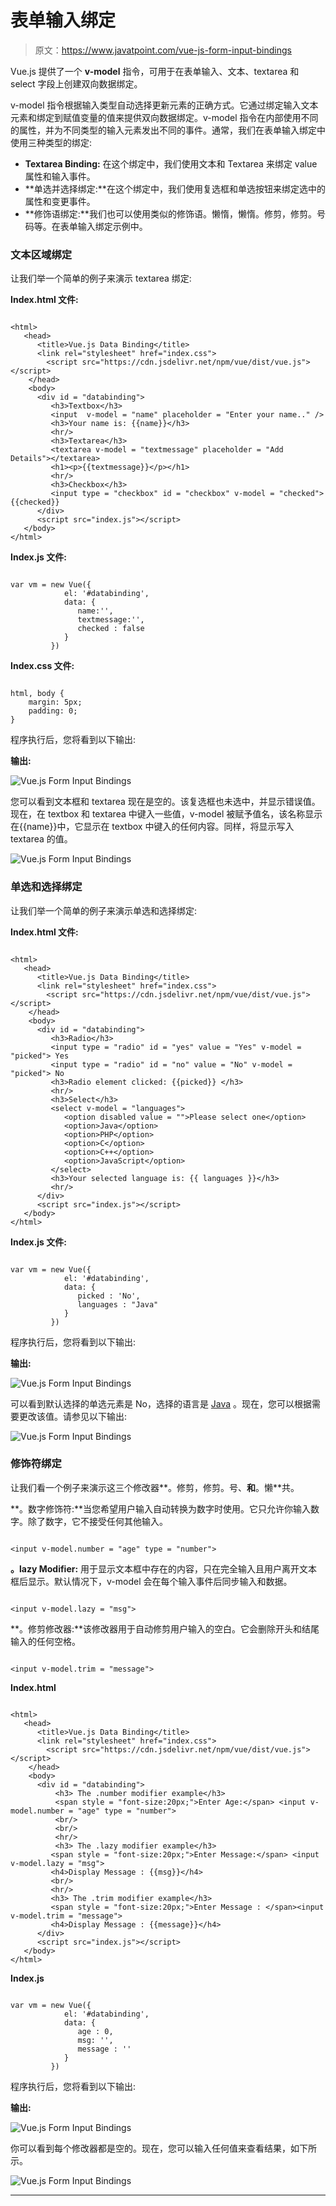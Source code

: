 # 表单输入绑定

> 原文：<https://www.javatpoint.com/vue-js-form-input-bindings>

Vue.js 提供了一个 **v-model** 指令，可用于在表单输入、文本、textarea 和 select 字段上创建双向数据绑定。

v-model 指令根据输入类型自动选择更新元素的正确方式。它通过绑定输入文本元素和绑定到赋值变量的值来提供双向数据绑定。v-model 指令在内部使用不同的属性，并为不同类型的输入元素发出不同的事件。通常，我们在表单输入绑定中使用三种类型的绑定:

*   **Textarea Binding:** 在这个绑定中，我们使用文本和 Textarea 来绑定 value 属性和输入事件。
*   **单选并选择绑定:**在这个绑定中，我们使用复选框和单选按钮来绑定选中的属性和变更事件。
*   **修饰语绑定:**我们也可以使用类似的修饰语。懒惰，懒惰。修剪，修剪。号码等。在表单输入绑定示例中。

### 文本区域绑定

让我们举一个简单的例子来演示 textarea 绑定:

**Index.html 文件:**

```

<html>
   <head>
      <title>Vue.js Data Binding</title>
      <link rel="stylesheet" href="index.css">
        <script src="https://cdn.jsdelivr.net/npm/vue/dist/vue.js"></script>
    </head>
    <body>
      <div id = "databinding">
         <h3>Textbox</h3>
         <input  v-model = "name" placeholder = "Enter your name.." />
         <h3>Your name is: {{name}}</h3>
         <hr/>
         <h3>Textarea</h3>
         <textarea v-model = "textmessage" placeholder = "Add Details"></textarea>
         <h1><p>{{textmessage}}</p></h1>
         <hr/>
         <h3>Checkbox</h3>
         <input type = "checkbox" id = "checkbox" v-model = "checked"> {{checked}}
      </div>
      <script src="index.js"></script>
   </body>
</html>

```

**Index.js 文件:**

```

var vm = new Vue({
            el: '#databinding',
            data: {
               name:'',
               textmessage:'',
               checked : false
            }
         })

```

**Index.css 文件:**

```

html, body {
    margin: 5px;
    padding: 0;
}

```

程序执行后，您将看到以下输出:

**输出:**

![Vue.js Form Input Bindings](img/55a81bdadbf393726b04602fd0479328.png)

您可以看到文本框和 textarea 现在是空的。该复选框也未选中，并显示错误值。现在，在 textbox 和 textarea 中键入一些值，v-model 被赋予值名，该名称显示在{{name}}中，它显示在 textbox 中键入的任何内容。同样，将显示写入 textarea 的值。

![Vue.js Form Input Bindings](img/0d28258db3de83f09d776f5b8774a03a.png)

### 单选和选择绑定

让我们举一个简单的例子来演示单选和选择绑定:

**Index.html 文件:**

```

<html>
   <head>
      <title>Vue.js Data Binding</title>
      <link rel="stylesheet" href="index.css">
        <script src="https://cdn.jsdelivr.net/npm/vue/dist/vue.js"></script>
    </head>
    <body>
      <div id = "databinding">
         <h3>Radio</h3>
         <input type = "radio" id = "yes" value = "Yes" v-model = "picked"> Yes
         <input type = "radio" id = "no" value = "No" v-model = "picked"> No
         <h3>Radio element clicked: {{picked}} </h3>
         <hr/>
         <h3>Select</h3>
         <select v-model = "languages">
            <option disabled value = "">Please select one</option>
            <option>Java</option>
            <option>PHP</option>
            <option>C</option>
            <option>C++</option>
            <option>JavaScript</option>
         </select>
         <h3>Your selected language is: {{ languages }}</h3>
         <hr/>
      </div>
      <script src="index.js"></script>
   </body>
</html>

```

**Index.js 文件:**

```

var vm = new Vue({
            el: '#databinding',
            data: {
               picked : 'No',
               languages : "Java"
            }
         })

```

程序执行后，您将看到以下输出:

**输出:**

![Vue.js Form Input Bindings](img/0e4778b6b11f6cd6e35ce548b07dbf6d.png)

可以看到默认选择的单选元素是 No，选择的语言是 [Java](https://www.javatpoint.com/java-tutorial) 。现在，您可以根据需要更改该值。请参见以下输出:

![Vue.js Form Input Bindings](img/73626663ea6b25a20569d9bb52fbae0e.png)

### 修饰符绑定

让我们看一个例子来演示这三个修改器**。修剪，修剪。号、**和**。懒**共。

**。数字修饰符:**当您希望用户输入自动转换为数字时使用。它只允许你输入数字。除了数字，它不接受任何其他输入。

```

<input v-model.number = "age" type = "number">

```

**。lazy Modifier:** 用于显示文本框中存在的内容，只在完全输入且用户离开文本框后显示。默认情况下，v-model 会在每个输入事件后同步输入和数据。

```

<input v-model.lazy = "msg">

```

**。修剪修改器:**该修改器用于自动修剪用户输入的空白。它会删除开头和结尾输入的任何空格。

```

<input v-model.trim = "message">

```

**Index.html**

```

<html>
   <head>
      <title>Vue.js Data Binding</title>
      <link rel="stylesheet" href="index.css">
        <script src="https://cdn.jsdelivr.net/npm/vue/dist/vue.js"></script>
    </head>
    <body>
      <div id = "databinding">
          <h3> The .number modifier example</h3>
          <span style = "font-size:20px;">Enter Age:</span> <input v-model.number = "age" type = "number">
          <br/>
          <br/>
          <hr/>
          <h3> The .lazy modifier example</h3>
         <span style = "font-size:20px;">Enter Message:</span> <input v-model.lazy = "msg">
         <h4>Display Message : {{msg}}</h4>
         <br/>
         <hr/>
         <h3> The .trim modifier example</h3>
         <span style = "font-size:20px;">Enter Message : </span><input v-model.trim = "message">
         <h4>Display Message : {{message}}</h4>
      </div>
      <script src="index.js"></script>
   </body>
</html>

```

**Index.js**

```

var vm = new Vue({
            el: '#databinding',
            data: {
               age : 0,
               msg: '',
               message : ''
            }
         })

```

程序执行后，您将看到以下输出:

**输出:**

![Vue.js Form Input Bindings](img/9e919860d5950cdaec1efba8d8635360.png)

你可以看到每个修改器都是空的。现在，您可以输入任何值来查看结果，如下所示。

![Vue.js Form Input Bindings](img/e09a7fe7ad79c362d2c8ac37c327f30f.png)

* * *